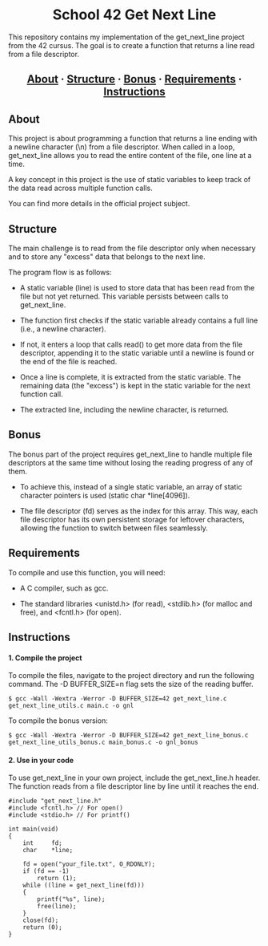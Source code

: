 <h1 align="center">School 42 Get Next Line</h1>

This repository contains my implementation of the get_next_line project from the 42 cursus. The goal is to create a function that returns a line read from a file descriptor.

<h2 align="center">
    <a href="#about">About</a>
    <span> · </span>
    <a href="#structure">Structure</a>
    <span> · </span>
<a href="#bonus">Bonus</a>
    <span> · </span>
    <a href="#requirements">Requirements</a>
    <span> · </span>
    <a href="#instructions">Instructions</a>
</h2>

## About

This project is about programming a function that returns a line ending with a newline character (\n) from a file descriptor. When called in a loop, get_next_line allows you to read the entire content of the file, one line at a time.

A key concept in this project is the use of static variables to keep track of the data read across multiple function calls.

You can find more details in the official project subject.

## Structure

The main challenge is to read from the file descriptor only when necessary and to store any "excess" data that belongs to the next line.

The program flow is as follows:

  * A static variable (line) is used to store data that has been read from the file but not yet returned. This variable persists between calls to get_next_line.

  * The function first checks if the static variable already contains a full line (i.e., a newline character).

  * If not, it enters a loop that calls read() to get more data from the file descriptor, appending it to the static variable until a newline is found or the end of the file is reached.

  * Once a line is complete, it is extracted from the static variable. The remaining data (the "excess") is kept in the static variable for the next function call.

  * The extracted line, including the newline character, is returned.
    
## Bonus

The bonus part of the project requires get_next_line to handle multiple file descriptors at the same time without losing the reading progress of any of them.

  * To achieve this, instead of a single static variable, an array of static character pointers is used (static char *line[4096]).

  * The file descriptor (fd) serves as the index for this array. This way, each file descriptor has its own persistent storage for leftover characters, allowing the function to switch between files seamlessly.

## Requirements

To compile and use this function, you will need:

  * A C compiler, such as gcc.

  * The standard libraries <unistd.h> (for read), <stdlib.h> (for malloc and free), and <fcntl.h> (for open).

## Instructions
#### 1. Compile the project

To compile the files, navigate to the project directory and run the following command. The -D BUFFER_SIZE=n flag sets the size of the reading buffer.

`$ gcc -Wall -Wextra -Werror -D BUFFER_SIZE=42 get_next_line.c get_next_line_utils.c main.c -o gnl`

To compile the bonus version:

`$ gcc -Wall -Wextra -Werror -D BUFFER_SIZE=42 get_next_line_bonus.c get_next_line_utils_bonus.c main_bonus.c -o gnl_bonus`

#### 2. Use in your code

To use get_next_line in your own project, include the get_next_line.h header. The function reads from a file descriptor line by line until it reaches the end.

```
#include "get_next_line.h"
#include <fcntl.h> // For open()
#include <stdio.h> // For printf()

int main(void)
{
    int     fd;
    char    *line;

    fd = open("your_file.txt", O_RDONLY);
    if (fd == -1)
        return (1);
    while ((line = get_next_line(fd)))
    {
        printf("%s", line);
        free(line);
    }
    close(fd);
    return (0);
}
```

